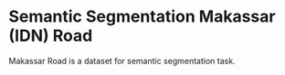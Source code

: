 # Semantic Segmentation Makassar (IDN) Road

Makassar Road is a dataset for semantic segmentation task.